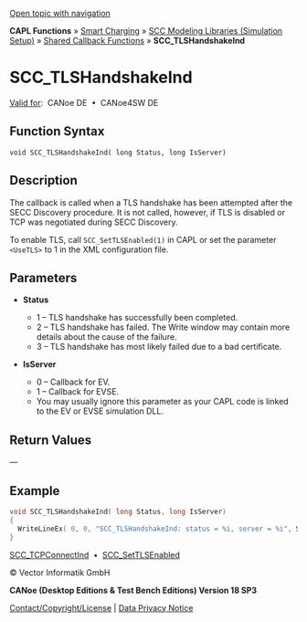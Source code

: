 [Open topic with navigation](../../../../../CANoeDEFamily.htm#Topics/CAPLFunctions/SmartCharging/Callbacks/CAPLfunctionSCCTLSHandshakeInd.md)

**CAPL Functions** » [Smart Charging](../CAPLFunctionsSmartChargingOverview.md) » [SCC Modeling Libraries (Simulation Setup)](../CAPLFunctionsSmartChargingOverview.md#BMNodeayerDLL) » [Shared Callback Functions](../CAPLFunctionsSmartChargingOverview.md#Callback) » **SCC_TLSHandshakeInd**

# SCC_TLSHandshakeInd

[Valid for](../../../Shared/FeatureAvailability.md):  CANoe DE  •  CANoe4SW DE

## Function Syntax

```plaintext
void SCC_TLSHandshakeInd( long Status, long IsServer)
```

## Description

The callback is called when a TLS handshake has been attempted after the SECC Discovery procedure. It is not called, however, if TLS is disabled or TCP was negotiated during SECC Discovery.

To enable TLS, call `SCC_SetTLSEnabled(1)` in CAPL or set the parameter `<UseTLS>` to 1 in the XML configuration file.

## Parameters

- **Status**
  - 1 – TLS handshake has successfully been completed.
  - 2 – TLS handshake has failed. The Write window may contain more details about the cause of the failure.
  - 3 – TLS handshake has most likely failed due to a bad certificate.

- **IsServer**
  - 0 – Callback for EV.
  - 1 – Callback for EVSE.
  - You may usually ignore this parameter as your CAPL code is linked to the EV or EVSE simulation DLL.

## Return Values

—

## Example

```c
void SCC_TLSHandshakeInd( long Status, long IsServer)
{
  WriteLineEx( 0, 0, "SCC_TLSHandshakeInd: status = %i, server = %i", Status, IsServer);
}
```

[SCC_TCPConnectInd](CAPLfunctionSCCTCPConnectInd.md)  •  [SCC_SetTLSEnabled](../Functions/CAPLfunctionSCCSetTLSEnabled.md)

© Vector Informatik GmbH

**CANoe (Desktop Editions & Test Bench Editions) Version 18 SP3**

[Contact/Copyright/License](../../../Shared/ContactCopyrightLicense.md) | [Data Privacy Notice](https://www.vector.com/int/en/company/get-info/privacy-policy/)
